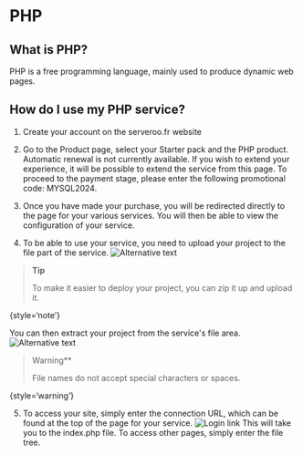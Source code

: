 # PHP

## What is PHP?
PHP is a free programming language, mainly used to produce dynamic web pages.

## How do I use my PHP service?

1. Create your account on the serveroo.fr website
2. Go to the Product page, select your Starter pack and the PHP product.
   Automatic renewal is not currently available. If you wish to extend your experience, it will be possible to extend the service from this page.
   To proceed to the payment stage, please enter the following promotional code: MYSQL2024.

3. Once you have made your purchase, you will be redirected directly to the page for your various services. You will then be able to view the configuration of your service.

4. To be able to use your service, you need to upload your project to the file part of the service.
   ![Alternative text](upload.png)

> **Tip**
>
> To make it easier to deploy your project, you can zip it up and upload it.
>
{style=‘note’}

You can then extract your project from the service's file area.
![Alternative text](zip.png)

> Warning**
>
> File names do not accept special characters or spaces.
>
{style=‘warning’}

5. To access your site, simply enter the connection URL, which can be found at the top of the page for your service.
   ![Login link](lien_connexion.png)
   This will take you to the index.php file.
   To access other pages, simply enter the file tree.